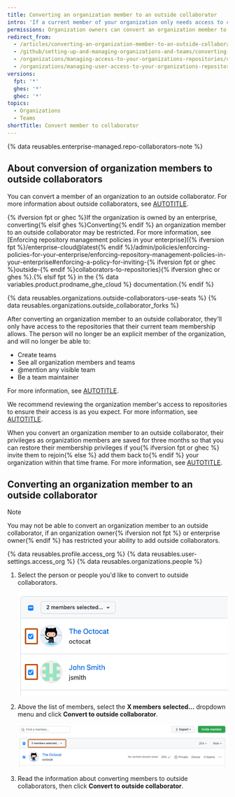 ```yaml
---
title: Converting an organization member to an outside collaborator
intro: 'If a current member of your organization only needs access to certain repositories, such as consultants or temporary employees, you can convert them to an outside collaborator.'
permissions: Organization owners can convert an organization member to an outside collaborator.
redirect_from:
  - /articles/converting-an-organization-member-to-an-outside-collaborator
  - /github/setting-up-and-managing-organizations-and-teams/converting-an-organization-member-to-an-outside-collaborator
  - /organizations/managing-access-to-your-organizations-repositories/converting-an-organization-member-to-an-outside-collaborator
  - /organizations/managing-user-access-to-your-organizations-repositories/converting-an-organization-member-to-an-outside-collaborator
versions:
  fpt: '*'
  ghes: '*'
  ghec: '*'
topics:
  - Organizations
  - Teams
shortTitle: Convert member to collaborator
---
```


{% data reusables.enterprise-managed.repo-collaborators-note %}

## About conversion of organization members to outside collaborators

You can convert a member of an organization to an outside collaborator. For more information about outside collaborators, see [AUTOTITLE](/organizations/managing-user-access-to-your-organizations-repositories/managing-outside-collaborators/adding-outside-collaborators-to-repositories-in-your-organization).

{% ifversion fpt or ghec %}If the organization is owned by an enterprise, converting{% elsif ghes %}Converting{% endif %} an organization member to an outside collaborator may be restricted. For more information, see [Enforcing repository management policies in your enterprise]({% ifversion fpt %}/enterprise-cloud@latest{% endif %}/admin/policies/enforcing-policies-for-your-enterprise/enforcing-repository-management-policies-in-your-enterprise#enforcing-a-policy-for-inviting-{% ifversion fpt or ghec %}outside-{% endif %}collaborators-to-repositories){% ifversion ghec or ghes %}.{% elsif fpt %} in the {% data variables.product.prodname_ghe_cloud %} documentation.{% endif %}

{% data reusables.organizations.outside-collaborators-use-seats %} {% data reusables.organizations.outside_collaborator_forks %}

After converting an organization member to an outside collaborator, they'll only have access to the repositories that their current team membership allows. The person will no longer be an explicit member of the organization, and will no longer be able to:

* Create teams
* See all organization members and teams
* @mention any visible team
* Be a team maintainer

For more information, see [AUTOTITLE](/organizations/managing-peoples-access-to-your-organization-with-roles/roles-in-an-organization).

We recommend reviewing the organization member's access to repositories to ensure their access is as you expect. For more information, see [AUTOTITLE](/organizations/managing-user-access-to-your-organizations-repositories/managing-repository-roles/managing-an-individuals-access-to-an-organization-repository).

When you convert an organization member to an outside collaborator, their privileges as organization members are saved for three months so that you can restore their membership privileges if you{% ifversion fpt or ghec %} invite them to rejoin{% else %} add them back to{% endif %} your organization within that time frame. For more information, see [AUTOTITLE](/organizations/managing-membership-in-your-organization/reinstating-a-former-member-of-your-organization).

## Converting an organization member to an outside collaborator

> [!NOTE]
> You may not be able to convert an organization member to an outside collaborator, if an organization owner{% ifversion not fpt %} or enterprise owner{% endif %} has restricted your ability to add outside collaborators.

{% data reusables.profile.access_org %}
{% data reusables.user-settings.access_org %}
{% data reusables.organizations.people %}
1. Select the person or people you'd like to convert to outside collaborators.

   ![Screenshot of the first two users in a list of organization members. To the left of each member, a checkbox is checked and outlined in dark orange.](/assets/images/help/teams/list-of-members-selected-bulk.png)
1. Above the list of members, select the **X members selected...** dropdown menu and click **Convert to outside collaborator**.

   ![Screenshot of the list of organization members. Above the list, a dropdown menu, labeled "2 members selected..." is outlined in dark orange.](/assets/images/help/teams/user-bulk-management-options.png)
1. Read the information about converting members to outside collaborators, then click **Convert to outside collaborator**.
